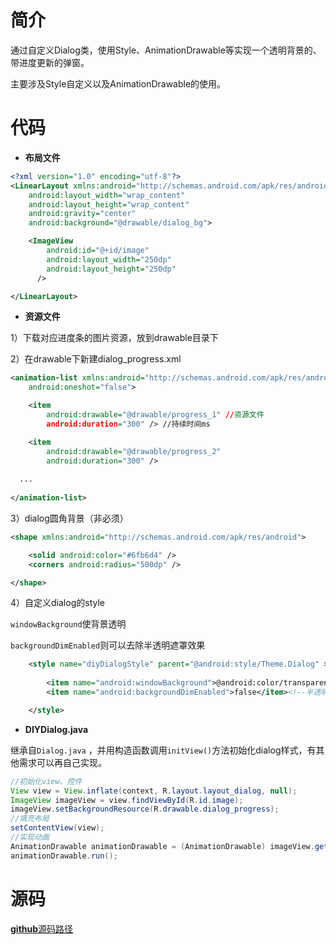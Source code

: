 # 简介

通过自定义Dialog类，使用Style、AnimationDrawable等实现一个透明背景的、带进度更新的弹窗。

主要涉及Style自定义以及AnimationDrawable的使用。

# 代码

- **布局文件**

```xml
<?xml version="1.0" encoding="utf-8"?>
<LinearLayout xmlns:android="http://schemas.android.com/apk/res/android"
    android:layout_width="wrap_content"
    android:layout_height="wrap_content"
    android:gravity="center"
    android:background="@drawable/dialog_bg">

    <ImageView
        android:id="@+id/image"
        android:layout_width="250dp"
        android:layout_height="250dp"
      />

</LinearLayout>
```

- **资源文件**

1）下载对应进度条的图片资源，放到drawable目录下

2）在drawable下新建dialog_progress.xml

```xml
<animation-list xmlns:android="http://schemas.android.com/apk/res/android"
    android:oneshot="false">

    <item
        android:drawable="@drawable/progress_1" //资源文件
        android:duration="300" /> //持续时间ms

    <item
        android:drawable="@drawable/progress_2"
        android:duration="300" />
  
  ...
  
</animation-list>
```

3）dialog圆角背景（非必须）

```xml
<shape xmlns:android="http://schemas.android.com/apk/res/android">

    <solid android:color="#6fb6d4" />
    <corners android:radius="500dp" />

</shape>
```

4）自定义dialog的style

`windowBackground`使背景透明

`backgroundDimEnabled`则可以去除半透明遮罩效果

```xml
    <style name="diyDialogStyle" parent="@android:style/Theme.Dialog" >
        
        <item name="android:windowBackground">@android:color/transparent</item><!--背景透明-->
        <item name="android:backgroundDimEnabled">false</item><!--半透明，模糊-->

    </style>
```

- **DIYDialog.java**

继承自`Dialog.java` ，并用构造函数调用`initView()`方法初始化dialog样式，有其他需求可以再自己实现。

```java
//初始化view、控件
View view = View.inflate(context, R.layout.layout_dialog, null);
ImageView imageView = view.findViewById(R.id.image);
imageView.setBackgroundResource(R.drawable.dialog_progress);
//填充布局
setContentView(view);
//实现动画
AnimationDrawable animationDrawable = (AnimationDrawable) imageView.getBackground();
animationDrawable.run();
```

# 源码

[**github**源码路径](https://github.com/jixiaoyong/AndroidNote/tree/master/code/2018-1-26/DIY_Dialog)